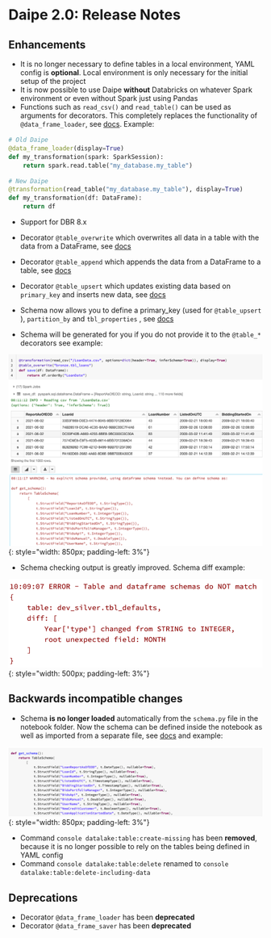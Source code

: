 # Daipe 2.0: Release Notes

## Enhancements

- It is no longer necessary to define tables in a local environment, YAML config is __optional__. Local environment is only necessary for the initial setup of the project
- It is now possible to use Daipe __without__ Databricks on whatever Spark environment or even without Spark just using Pandas
- Functions such as `read_csv()` and `read_table()` can be used as arguments for decorators. This completely replaces the functionality of `@data_frame_loader`, see [docs](data-pipelines-workflow/technical-docs/#functions). Example:
```python
# Old Daipe
@data_frame_loader(display=True)
def my_transformation(spark: SparkSession):
    return spark.read.table("my_database.my_table")
```
```python
# New Daipe
@transformation(read_table("my_database.my_table"), display=True)
def my_transformation(df: DataFrame):
    return df
```
- Support for DBR 8.x
- Decorator `@table_overwrite` which overwrites all data in a table with the data from a DataFrame, see [docs](data-pipelines-workflow/technical-docs/#table_overwrite)
- Decorator `@table_append` which appends the data from a DataFrame to a table, see [docs](data-pipelines-workflow/technical-docs/#table_append)
- Decorator `@table_upsert` which updates existing data based on `primary_key` and inserts new data, see [docs](data-pipelines-workflow/technical-docs/#table_upsert)

- Schema now allows you to define a primary_key (used for `@table_upsert` ), `partition_by` and `tbl_properties` , see [docs](data-pipelines-workflow/technical-docs/#table_schema)
- Schema will be generated for you if you do not provide it to the `@table_*` decorators see example:

![](images/schema_generation_example.png){: style="width: 850px; padding-left: 3%"}

- Schema checking output is greatly improved. Schema diff example:

![](images/schema_diff_example.png){: style="width: 500px; padding-left: 3%"}

## Backwards incompatible changes

- Schema __is no longer loaded__ automatically from the `schema.py` file in the notebook folder. Now the schema can be defined inside the notebook as well as imported from a separate file, see [docs](data-pipelines-workflow/technical-docs/#table_schema) and example:

![](images/schema_definition_example.png){: style="width: 850px; padding-left: 3%"}

- Command `console datalake:table:create-missing`  has been __removed__, because it is no longer possible to rely on the tables being defined in YAML config
- Command `console datalake:table:delete` renamed to `console datalake:table:delete-including-data`

## Deprecations

- Decorator `@data_frame_loader` has been __deprecated__
- Decorator `@data_frame_saver` has been __deprecated__
